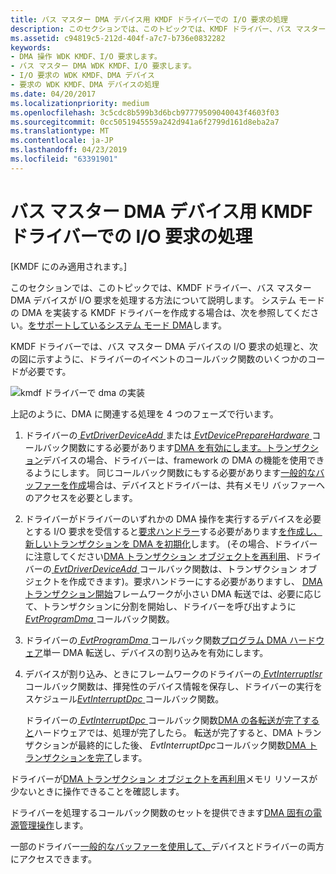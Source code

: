 ```yaml
---
title: バス マスター DMA デバイス用 KMDF ドライバーでの I/O 要求の処理
description: このセクションでは、このトピックでは、KMDF ドライバー、バス マスター DMA デバイスが I/O 要求を処理する方法について説明します。 システム モードの DMA を実装する KMDF ドライバーを作成する場合は、システム モード DMA のサポートを参照してください。
ms.assetid: c94819c5-212d-404f-a7c7-b736e0832282
keywords:
- DMA 操作 WDK KMDF、I/O 要求します。
- バス マスター DMA WDK KMDF、I/O 要求します。
- I/O 要求の WDK KMDF、DMA デバイス
- 要求の WDK KMDF、DMA デバイスの処理
ms.date: 04/20/2017
ms.localizationpriority: medium
ms.openlocfilehash: 3c5cdc8b599b3d6bcb97779509040043f4603f03
ms.sourcegitcommit: 0cc5051945559a242d941a6f2799d161d8eba2a7
ms.translationtype: MT
ms.contentlocale: ja-JP
ms.lasthandoff: 04/23/2019
ms.locfileid: "63391901"
---
```

# <a name="handling-io-requests-in-a-kmdf-driver-for-a-bus-master-dma-device"></a>バス マスター DMA デバイス用 KMDF ドライバーでの I/O 要求の処理


\[KMDF にのみ適用されます。\]

このセクションでは、このトピックでは、KMDF ドライバー、バス マスター DMA デバイスが I/O 要求を処理する方法について説明します。 システム モードの DMA を実装する KMDF ドライバーを作成する場合は、次を参照してください。[をサポートしているシステム モード DMA](supporting-system-mode-dma.md)します。




KMDF ドライバーでは、バス マスター DMA デバイスの I/O 要求の処理と、次の図に示すように、ドライバーのイベントのコールバック関数のいくつかのコードが必要です。

![kmdf ドライバーで dma の実装](images/dma-implementation-in-kmdf.png)

上記のように、DMA に関連する処理を 4 つのフェーズで行います。

1.  ドライバーの[ *EvtDriverDeviceAdd* ](https://msdn.microsoft.com/library/windows/hardware/ff541693)または[ *EvtDevicePrepareHardware* ](https://msdn.microsoft.com/library/windows/hardware/ff540880)コールバック関数にする必要があります[DMA を有効にします。トランザクション](enabling-dma-transactions.md)デバイスの場合、ドライバーは、framework の DMA の機能を使用できるようにします。 同じコールバック関数にもする必要があります[一般的なバッファーを作成](using-common-buffers.md)場合は、デバイスとドライバーは、共有メモリ バッファーへのアクセスを必要とします。

2.  ドライバーがドライバーのいずれかの DMA 操作を実行するデバイスを必要とする I/O 要求を受信すると[要求ハンドラー](request-handlers.md)する必要があります[を作成し、新しいトランザクションを DMA を初期化](creating-and-initializing-a-dma-transaction.md)します。 (その場合、ドライバーに注意してください[DMA トランザクション オブジェクトを再利用](reusing-dma-transaction-objects.md)、ドライバーの[ *EvtDriverDeviceAdd* ](https://msdn.microsoft.com/library/windows/hardware/ff541693)コールバック関数は、トランザクション オブジェクトを作成できます)。要求ハンドラーにする必要がありますし、 [DMA トランザクション開始](starting-a-dma-transaction.md)フレームワークが小さい DMA 転送では、必要に応じて、トランザクションに分割を開始し、ドライバーを呼び出すように[ *EvtProgramDma* ](https://msdn.microsoft.com/library/windows/hardware/ff541816)コールバック関数。

3.  ドライバーの[ *EvtProgramDma* ](https://msdn.microsoft.com/library/windows/hardware/ff541816)コールバック関数[プログラム DMA ハードウェア](programming-dma-hardware.md)単一 DMA 転送し、デバイスの割り込みを有効にします。

4.  デバイスが割り込み、ときにフレームワークのドライバーの[ *EvtInterruptIsr* ](https://msdn.microsoft.com/library/windows/hardware/ff541735)コールバック関数は、揮発性のデバイス情報を保存し、ドライバーの実行をスケジュール[*EvtInterruptDpc* ](https://msdn.microsoft.com/library/windows/hardware/ff541721)コールバック関数。

    ドライバーの[ *EvtInterruptDpc* ](https://msdn.microsoft.com/library/windows/hardware/ff541721)コールバック関数[DMA の各転送が完了すると](completing-a-dma-transfer.md)ハードウェアでは、処理が完了したら。 転送が完了すると、DMA トランザクションが最終的にした後、 *EvtInterruptDpc*コールバック関数[DMA トランザクションを完了](completing-a-dma-transaction.md)します。

ドライバーが[DMA トランザクション オブジェクトを再利用](reusing-dma-transaction-objects.md)メモリ リソースが少ないときに操作できることを確認します。

ドライバーを処理するコールバック関数のセットを提供できます[DMA 固有の電源管理操作](supporting-power-management-for-dma-devices.md)します。

一部のドライバー[一般的なバッファーを使用して、](using-common-buffers.md)デバイスとドライバーの両方にアクセスできます。

 

 





